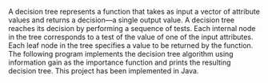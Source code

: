 A decision tree represents a function that takes as input a vector of attribute values and returns a decision—a single output value. A decision tree reaches its decision by performing a sequence of tests. Each internal node in the tree corresponds to a test of the value of one of the input attributes. Each leaf node in the tree specifies a value to be returned by the function.
The following program implements the decision tree algorithm using information gain as the importance function and prints the resulting decision tree. This project has been implemented in Java.
